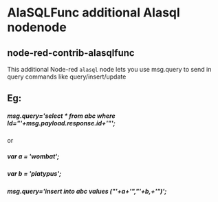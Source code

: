 # AlaSQLFunc additional Alasql nodenode

## node-red-contrib-alasqlfunc

This additional  Node-red `alasql` node lets you use msg.query to send in query commands like query/insert/update

## Eg: 

##### msg.query='select * from abc where Id="'+msg.payload.response.id+'"';

or

##### var a = 'wombat';
##### var b = 'platypus';
##### msg.query='insert into abc values ("'+a+'","'+b,+'")';

